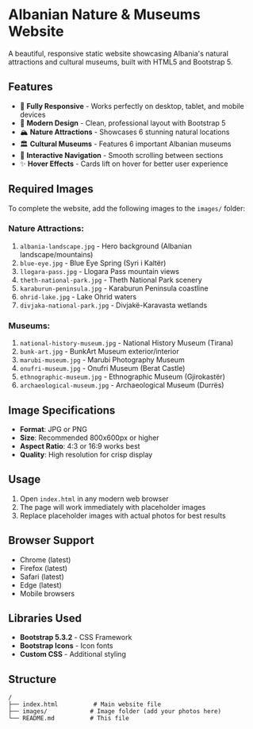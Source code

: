 # Albanian Nature & Museums Website

A beautiful, responsive static website showcasing Albania's natural attractions and cultural museums, built with HTML5 and Bootstrap 5.

## Features

- 📱 **Fully Responsive** - Works perfectly on desktop, tablet, and mobile devices
- 🎨 **Modern Design** - Clean, professional layout with Bootstrap 5
- 🏔️ **Nature Attractions** - Showcases 6 stunning natural locations
- 🏛️ **Cultural Museums** - Features 6 important Albanian museums
- 🎯 **Interactive Navigation** - Smooth scrolling between sections
- ✨ **Hover Effects** - Cards lift on hover for better user experience

## Required Images

To complete the website, add the following images to the `images/` folder:

### Nature Attractions:
1. `albania-landscape.jpg` - Hero background (Albanian landscape/mountains)
2. `blue-eye.jpg` - Blue Eye Spring (Syri i Kaltër)
3. `llogara-pass.jpg` - Llogara Pass mountain views
4. `theth-national-park.jpg` - Theth National Park scenery
5. `karaburun-peninsula.jpg` - Karaburun Peninsula coastline
6. `ohrid-lake.jpg` - Lake Ohrid waters
7. `divjaka-national-park.jpg` - Divjakë-Karavasta wetlands

### Museums:
1. `national-history-museum.jpg` - National History Museum (Tirana)
2. `bunk-art.jpg` - BunkArt Museum exterior/interior
3. `marubi-museum.jpg` - Marubi Photography Museum
4. `onufri-museum.jpg` - Onufri Museum (Berat Castle)
5. `ethnographic-museum.jpg` - Ethnographic Museum (Gjirokastër)
6. `archaeological-museum.jpg` - Archaeological Museum (Durrës)

## Image Specifications

- **Format**: JPG or PNG
- **Size**: Recommended 800x600px or higher
- **Aspect Ratio**: 4:3 or 16:9 works best
- **Quality**: High resolution for crisp display

## Usage

1. Open `index.html` in any modern web browser
2. The page will work immediately with placeholder images
3. Replace placeholder images with actual photos for best results

## Browser Support

- Chrome (latest)
- Firefox (latest)
- Safari (latest)
- Edge (latest)
- Mobile browsers

## Libraries Used

- **Bootstrap 5.3.2** - CSS Framework
- **Bootstrap Icons** - Icon fonts
- **Custom CSS** - Additional styling

## Structure

```
/
├── index.html          # Main website file
├── images/            # Image folder (add your photos here)
└── README.md          # This file
``` 